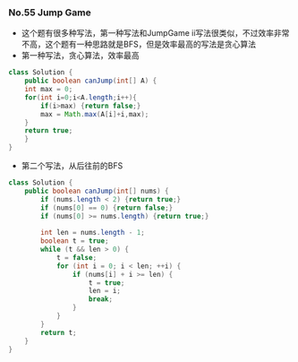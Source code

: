 ### No.55 Jump Game
* 这个题有很多种写法，第一种写法和JumpGame ii写法很类似，不过效率非常不高，这个题有一种思路就是BFS，但是效率最高的写法是贪心算法
* 第一种写法，贪心算法，效率最高
```java
class Solution {
    public boolean canJump(int[] A) {
    int max = 0;
    for(int i=0;i<A.length;i++){
        if(i>max) {return false;}
        max = Math.max(A[i]+i,max);
    }
    return true;
    }
}
```
* 第二个写法，从后往前的BFS
```java
class Solution {
    public boolean canJump(int[] nums) {
        if (nums.length < 2) {return true;}
        if (nums[0] == 0) {return false;}
        if (nums[0] >= nums.length) {return true;}
        
        int len = nums.length - 1;
        boolean t = true;
        while (t && len > 0) {
            t = false;
            for (int i = 0; i < len; ++i) {
                if (nums[i] + i >= len) {
                    t = true;
                    len = i;
                    break;
                }
            }
        }
        return t;
    }
}
```
